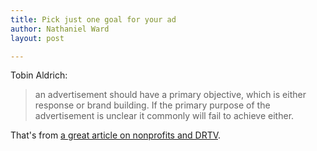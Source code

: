 ```yaml
---
title: Pick just one goal for your ad
author: Nathaniel Ward
layout: post

---
```

Tobin Aldrich:

> an advertisement should have a primary objective, which is either response or brand building. If the primary purpose of the advertisement is unclear it commonly will fail to achieve either.

That's from [a great article on nonprofits and DRTV](http://onlinelibrary.wiley.com/doi/10.1002/nvsm.240/abstract).